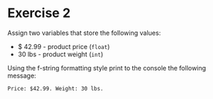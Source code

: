 # Exercise 2
Assign two variables that store the following values:

* $ 42.99 - product price (`float`)
* 30 lbs - product weight (`int`)

Using the f-string formatting style print to the console the following message:

```
Price: $42.99. Weight: 30 lbs.
```
